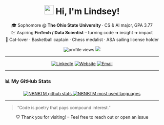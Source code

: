 <!-- ********************************************************************* -->
<!--                          👋  个人简介                                  -->
<!-- ********************************************************************* -->

<h1 align="center">
  <img src="https://cdn.jsdelivr.net/gh/NBNBTM/NBNBTM/assets/wave.gif" width="30"/>
  Hi, I'm Lindsey!
</h1>

<p align="center">
  🎓 Sophomore @ <b>The Ohio State University</b> · CS & AI major, GPA 3.77<br/>
  💹 Aspiring <b>FinTech / Data Scientist</b> – turning code ➜ insight ➜ impact<br/>
  🏀 Cat-lover · Basketball captain · Chess medalist · ASA sailing license holder
</p>

<p align="center">
  <img src="https://komarev.com/ghpvc/?username=NBNBTM&label=Profile%20views&color=0e75b6&style=flat" alt="profile views"/>
  <a href="https://github.com/NBNBTM?tab=followers"><img src="https://img.shields.io/github/followers/NBNBTM?label=Followers&style=flat&color=0e75b6"/></a>
</p>

---

<!-- ********************************************************************* -->
<!--                           🔗  社交与联系                               -->
<!-- ********************************************************************* -->

<p align="center">
  <a href="https://www.linkedin.com/in/lindsey-yang-408463266/" target="_blank"><img alt="LinkedIn" src="https://img.shields.io/badge/LinkedIn-%230077B5.svg?style=for-the-badge&logo=linkedin&logoColor=white"/></a>
  <a href="https://github.com/NBNBTM" target="_blank"><img alt="Website" src="https://img.shields.io/badge/Portfolio-%23ffb703.svg?style=for-the-badge&logo=Firefox&logoColor=white"/></a>
  <a href="mailto:yanglinsen761@gmail.com"><img alt="Email" src="https://img.shields.io/badge/Email-%23D14836.svg?style=for-the-badge&logo=gmail&logoColor=white"/></a>
</p>

---

<!-- ********************************************************************* -->
<!--                         📊  GitHub 统计                               -->
<!-- ********************************************************************* -->

### 📊 My GitHub Stats
<div align="center">

<!-- 总体数据卡 -->
<a href="https://github.com/NBNBTM">
  <img src="https://github-readme-stats.vercel.app/api?username=NBNBTM&show_icons=true&include_all_commits=true&count_private=true&hide_rank=true&theme=default&card_width=450&cache_seconds=86400" alt="NBNBTM github stats"/>
</a>

<!-- 语言占比卡（紧凑）-->
<a href="https://github.com/NBNBTM">
  <img src="https://github-readme-stats.vercel.app/api/top-langs/?username=NBNBTM&layout=compact&langs_count=8&theme=default&card_width=450&cache_seconds=86400" alt="NBNBTM most used languages"/>
</a>

</div>

---

<!-- ********************************************************************* -->
<!--                          📫  结语                                    -->
<!-- ********************************************************************* -->

> “Code is poetry that pays compound interest.”

<p align="center">
  ♡ Thank you for visiting! – Feel free to reach out or open an issue
</p>



